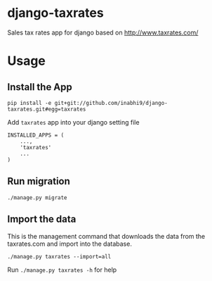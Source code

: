 # django-taxrates
Sales tax rates app for django based on http://www.taxrates.com/


# Usage

## Install the App

```
pip install -e git+git://github.com/inabhi9/django-taxrates.git#egg=taxrates
```

Add `taxrates` app into your django setting file

    INSTALLED_APPS = (
        ...,
        'taxrates'
        ...
    )

## Run migration

    ./manage.py migrate

## Import the data
This is the management command that downloads the data from the taxrates.com and import into the
database.

    ./manage.py taxrates --import=all

Run `./manage.py taxrates -h` for help
